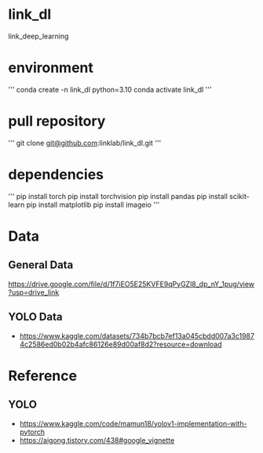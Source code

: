# link_dl
link_deep_learning
 
# environment 
'''
conda create -n link_dl python=3.10
conda activate link_dl
'''

# pull repository
'''
git clone git@github.com:linklab/link_dl.git
'''

# dependencies
'''
pip install torch
pip install torchvision
pip install pandas
pip install scikit-learn
pip install matplotlib
pip install imageio
'''

# Data
## General Data
https://drive.google.com/file/d/1f7iEO5E25KVFE9qPyGZl8_dp_nY_1pug/view?usp=drive_link

## YOLO Data
- https://www.kaggle.com/datasets/734b7bcb7ef13a045cbdd007a3c19874c2586ed0b02b4afc86126e89d00af8d2?resource=download

# Reference
## YOLO
- https://www.kaggle.com/code/mamun18/yolov1-implementation-with-pytorch
- https://aigong.tistory.com/438#google_vignette